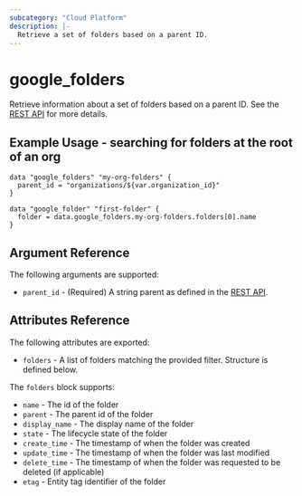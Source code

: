 ```yaml
---
subcategory: "Cloud Platform"
description: |-
  Retrieve a set of folders based on a parent ID.
---
```


# google\_folders

Retrieve information about a set of folders based on a parent ID. See the
[REST API](https://cloud.google.com/resource-manager/reference/rest/v3/folders/list)
for more details.

## Example Usage - searching for folders at the root of an org

```hcl
data "google_folders" "my-org-folders" {
  parent_id = "organizations/${var.organization_id}"
}

data "google_folder" "first-folder" {
  folder = data.google_folders.my-org-folders.folders[0].name
}
```

## Argument Reference

The following arguments are supported:

* `parent_id` - (Required) A string parent as defined in the [REST API](https://cloud.google.com/resource-manager/reference/rest/v3/folders/list#query-parameters).


## Attributes Reference

The following attributes are exported:

* `folders` - A list of folders matching the provided filter. Structure is defined below.

The `folders` block supports:

* `name` - The id of the folder
* `parent` - The parent id of the folder
* `display_name` - The display name of the folder
* `state` - The lifecycle state of the folder
* `create_time` - The timestamp of when the folder was created
* `update_time` - The timestamp of when the folder was last modified
* `delete_time` - The timestamp of when the folder was requested to be deleted (if applicable)
* `etag` - Entity tag identifier of the folder

